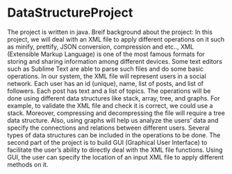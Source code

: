 # DataStructureProject
The project is written in java.
Breif background about the project:
In this project, we will deal with an XML file to apply different operations on it such as minify, prettify, JSON conversion, compression and etc.., XML (Extensible Markup Language) is one of the most famous formats for storing and sharing information among different devices. Some text editors such as Sublime Text are able to parse such files and do some basic operations. In our system, the XML file will represent users in a social network. Each user has an id (unique), name, list of posts, and list of followers. Each post has text and a list of topics. The operations will be done using different data structures like stack, array, tree, and graphs. For example, to validate the XML file and check it is correct, we could use a stack. Moreover, compressing and decompressing the file will require a tree data structure. Also, using graphs will help us analyze the users’ data and specify the connections and relations between different users. Several types of data structures can be included in the operations to be done. The second part of the project is to build GUI (Graphical User Interface) to facilitate the user’s ability to directly deal with the XML file functions. Using GUI, the user can specify the location of an input XML file to apply different methods on it.
